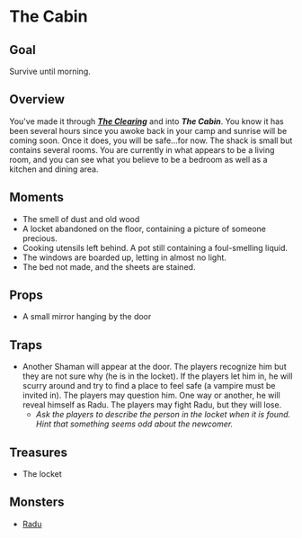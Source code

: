 # The Cabin
## Goal
Survive until morning.

## Overview
You've made it through ***[The Clearing](The%20Clearing.md)*** and into ***The Cabin***. You know it has been several hours since you awoke back in your camp and sunrise will be coming soon. Once it does, you will be safe...for now. The shack is small but contains several rooms. You are currently in what appears to be a living room, and you can see what you believe to be a bedroom as well as a kitchen and dining area.

## Moments
- The smell of dust and old wood
- A locket abandoned on the floor, containing a picture of someone precious.
- Cooking utensils left behind. A pot still containing a foul-smelling liquid.
- The windows are boarded up, letting in almost no light.
- The bed not made, and the sheets are stained.

## Props
- A small mirror hanging by the door

## Traps
- Another Shaman will appear at the door. The players recognize him but they are not sure why (he is in the locket). If the players let him in, he will scurry around and try to find a place to feel safe (a vampire must be invited in). The players may question him. One way or another, he will reveal himself as Radu. The players may fight Radu, but they will lose.
  - *Ask the players to describe the person in the locket when it is found. Hint that something seems odd about the newcomer.*

## Treasures
- The locket

## Monsters
- [Radu](../Monsters/Radu.md)